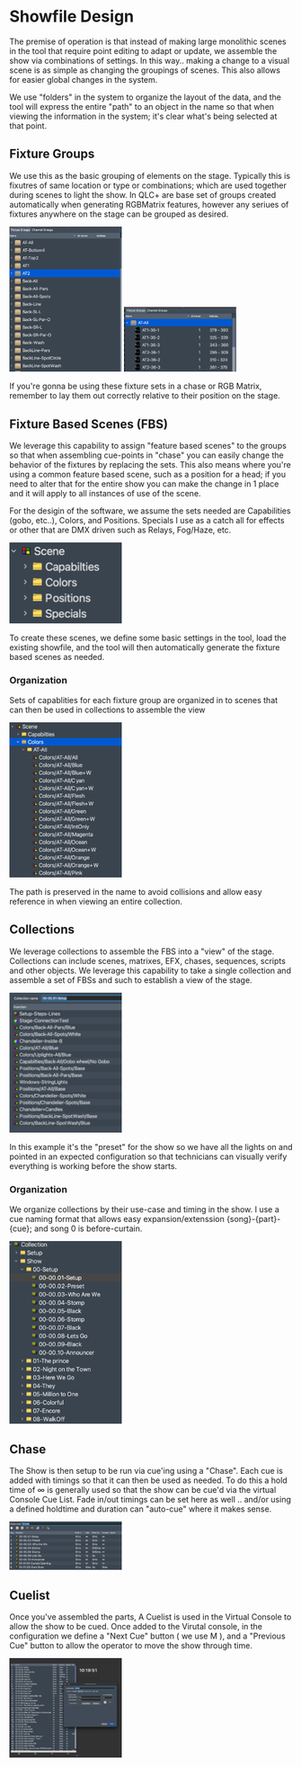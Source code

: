# Showfile Design

The premise of operation is that instead of making large monolithic scenes in the tool that require point editing to adapt or update, we assemble the show via combinations of settings.  In this way.. making a change to a visual scene is as simple as changing the groupings of scenes.  This also allows for easier global changes in the system.

We use "folders" in the system to organize the layout of the data, and the tool will express the entire "path" to an object in the name so that when viewing the information in the system; it's clear what's being selected at that point. 

## Fixture Groups

We use this as the basic grouping of elements on the stage.  Typically this is fixutres of same location or type or combinations; which are used together during scenes to light the show.  In QLC+ are base set of groups created automatically when generating RGBMatrix features, however any seriues of fixtures anywhere on the stage can be grouped as desired.  

<img src="./FixtureDefinitions.png" alt="Fixture Definitions" width="200">
<img src="./FixtureDefinition.png" alt="Fixture Definition" width="200">

If you're gonna be using these fixture sets in a chase or RGB Matrix, remember to lay them out correctly relative to their position on the stage.

## Fixture Based Scenes (FBS) 
We leverage this capability to assign "feature based scenes" to the groups so that when assembling cue-points in "chase" you can easily change the behavior of the fixtures by replacing the sets.  This also means where you're using a common feature based scene, such as a position for a head; if you need to alter that for the entire show you can make the change in 1 place and it will apply to all instances of use of the scene.

For the desigin of the software, we assume the sets needed are Capabilities (gobo, etc..), Colors, and Positions.  Specials I use as a catch all for effects or other that are DMX driven such as Relays, Fog/Haze, etc.

<img src="./FixtureScenes.png" alt="Fixture Scenes" width="200">

To create these scenes, we define some basic settings in the tool, load the existing showfile, and the tool will then automatically generate the fixture based scenes as needed.

### Organization

Sets of capablities for each fixture group are organized in to scenes that can then be used in collections to assemble the view

<img src="./Colors.png" alt="Colors" width="200">

The path is preserved in the name to avoid collisions and allow easy reference in when viewing an entire collection.


## Collections
We leverage collections to assemble the FBS into a "view" of the stage.  Collections can include scenes, matrixes, EFX, chases, sequences, scripts and other objects.  We leverage this capability to take a single collection and assemble a set of FBSs and such to establish a view of the stage. 

<img src="./Collection.png" alt="Collection" width="200">

In this example it's the "preset" for the show so we have all the lights on and pointed in an expected configuration so that technicians can visually verify everything is working before the show starts. 

### Organization

We organize collections by their use-case and timing in the show.   I use a cue naming format that allows easy expansion/extenssion {song}-{part}-{cue}; and song 0 is before-curtain.

<img src="./Collections.png" alt="Collections" width="200">


## Chase

The Show is then setup to be run via cue'ing using a "Chase".  Each cue is added with timings so that it can then be used as needed.  To do this a hold time of  &infin; is generally used so that the show can be cue'd via the virtual Console Cue List. Fade in/out timings can be set here as well .. and/or using a defined holdtime and duration can "auto-cue" where it makes sense.

<img src="./Chase.png" alt="Chase" width="200">


## Cuelist

Once you've assembled the parts, A Cuelist is used in the Virtual Console to allow the show to be cued.  Once added to the Virutal console, in the configuration we define a "Next Cue" button ( we use M ), and a "Previous Cue" button to allow the operator to move the show through time. 

<img src="./CueList.png" alt="Cuelist" width="200">


